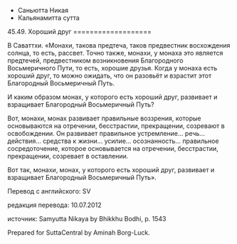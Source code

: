 









* Саньютта Никая
* Кальянамитта сутта


45\.49\. Хороший друг
\=\=\=\=\=\=\=\=\=\=\=\=\=\=\=\=\=\=\=



В Саваттхи\. «Монахи, такова предтеча, таков предвестник восхождения солнца, то есть, рассвет\. Точно также, монахи, у монаха это является предтечей, предвестником возникновения Благородного Восьмеричного Пути, то есть, хорошие друзья\. Когда у монаха есть хороший друг, то можно ожидать, что он разовьёт и взрастит этот Благородный Восьмеричный Путь\.


И каким образом монах, у которого есть хороший друг, развивает и взращивает Благородный Восьмеричный Путь?


Вот, монахи, монах развивает правильные воззрения, которые основываются на отречении, бесстрастии, прекращении, созревают в освобождении\. Он развивает правильное устремление… речь… действия… средства к жизни… усилие… осознанность… правильное сосредоточение, которое основывается на отречении, бесстрастии, прекращении, созревает в оставлении\.


Вот так, монахи, монах, у которого есть хороший друг, развивает и взращивает Благородный Восьмеричный Путь»\.



Перевод с английского: SV


редакция перевода: 10\.07\.2012


источник: Samyutta Nikaya by Bhikkhu Bodhi, p\. 1543


Prepared for SuttaCentral by Aminah Borg\-Luck\.






